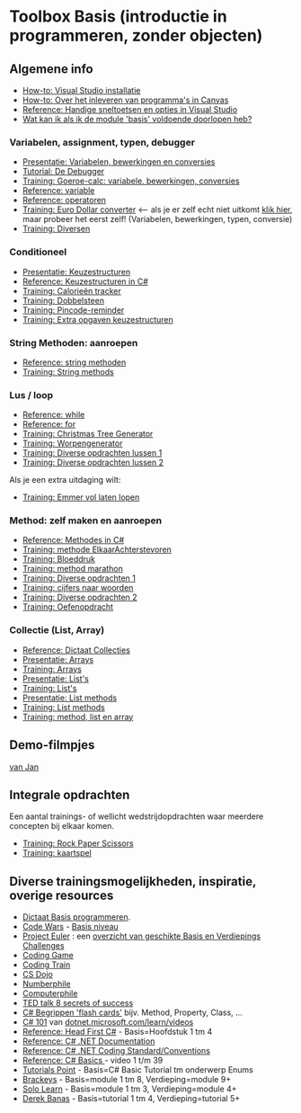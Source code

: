 # Toolbox Basis (introductie in programmeren, zonder objecten)


## Algemene info

+ [How-to: Visual Studio installatie](../process/infoVisualStudioInstallatie)
+ [How-to: Over het inleveren van programma's in Canvas](../process/infoInleverenProgrammas)
+ [Reference: Handige sneltoetsen en opties in Visual Studio](../process/knowVisualStudioShortCutKeys)
+ [Wat kan ik als ik de module 'basis' voldoende doorlopen heb?](resultaatformulier)


### Variabelen, assignment, typen, debugger

+ [Presentatie: Variabelen, bewerkingen en conversies](var/Variabelen-bewerkingen-conversies.pptx)
+ [Tutorial: De Debugger](https://stasemsoft.github.io/softwarematerial/docs/basic/debugger/Debugger.pdf)
+ [Training: Goeroe-calc: variabele, bewerkingen, conversies](var/trainingVariabelenBewerkingenConversies)
+ [Reference: variable](var/naslag_Variable.md)
+ [Reference: operatoren](var/naslag_Operatoren.md)
+ [Training: Euro Dollar converter](var/Euro-Dollar-converter.pdf)  <-- als je er zelf echt niet uitkomt [klik hier](https://i872272core.venus.fhict.nl/S1-SOFT%20Recordings/Week%201%20-%20Euro%20Dollar%20Converter.mp4), maar probeer het eerst zelf! (Variabelen, bewerkingen, typen, conversie)
+ [Training: Diversen](var/Extra-opgaven-variabelen.pdf)

### Conditioneel

+ [Presentatie: Keuzestructuren](https://stasemsoft.github.io/softwarematerial/docs/basic/conditioneel/Keuzestructuren.pptx)
+ [Reference: Keuzestructuren in C#](conditioneel/naslag_Keuzestructuren.md)
+ [Training: Calorieën tracker](https://stasemsoft.github.io/softwarematerial/docs/basic/conditioneel/Calorieën.pdf)
+ [Training: Dobbelsteen](https://stasemsoft.github.io/softwarematerial/docs/basic/conditioneel/Dobbelsteen.pdf)
+ [Training: Pincode-reminder](https://stasemsoft.github.io/softwarematerial/docs/basic/conditioneel/Pincode-reminder.pdf)
+ [Training: Extra opgaven keuzestructuren](https://stasemsoft.github.io/softwarematerial/docs/basic/conditioneel/Extra-opgaven-keuzestructuren.pdf)

### String Methoden: aanroepen

+ [Reference: string methoden](string_methoden/naslag_StringMethods.md)
+ [Training: String methods](string_methoden/Stringmethoden.pdf)

### Lus / loop

+ [Reference: while](lussen/naslag_While)
+ [Reference: for](lussen/naslag_For)
+ [Training: Christmas Tree Generator](https://git.fhict.nl/I872272/ProgrammingChallenges/blob/master/Challenges/Christmas%20Tree%20Generator/Christmas%20Tree%20Generator.pdf)
+ [Training: Worpengenerator](lussen/Worpengenerator.pdf)
+ [Training: Diverse opdrachten lussen 1](https://stasemsoft.github.io/softwarematerial/docs/basic/lussen/Extra%20opgaven%20lussen.pdf)
+ [Training: Diverse opdrachten lussen 2](https://stasemsoft.github.io/softwarematerial/docs/basic/lussen/ExtraLussen.pdf)

Als je een extra uitdaging wilt:
+ [Training: Emmer vol laten lopen](https://git.fhict.nl/I872272/ProgrammingChallenges/tree/master/Challenges/Emmer%20vol%20laten%20lopen)

### Method: zelf maken en aanroepen
+ [Reference: Methodes in C#](methoden/naslag_methods.md)
+ [Training: methode ElkaarAchterstevoren](methoden/methodW1W2.md)
+ [Training: Bloeddruk](https://stasemsoft.github.io/softwarematerial/docs/basic/methoden/Bloeddruk%20meten.pdf)  
+ [Training: method marathon](methoden/methodmarathon)
+ [Training: Diverse opdrachten 1](https://stasemsoft.github.io/softwarematerial/docs/basic/methoden/Opdracht%20methodes%201.pdf)  
+ [Training: cijfers naar woorden](methoden/exerciseMethodCijfersNaarWoorden)
+ [Training: Diverse opdrachten 2](https://stasemsoft.github.io/softwarematerial/docs/basic/methoden/Opdracht%20methodes%202.pdf)  
+ [Training: Oefenopdracht](https://stasemsoft.github.io/softwarematerial/docs/basic/methoden/Toetsopdracht.pdf)

### Collectie (List, Array)

+ [Reference: Dictaat Collecties](https://stasemsoft.github.io/softwarematerial/docs/basic/collecties/theorie_FUN12_DictaatCollecties.pdf)
+ [Presentatie: Arrays](https://stasemsoft.github.io/softwarematerial/docs/basic/collecties/theorie_FUN12_Arrays.pptx)
+ [Training: Arrays](https://stasemsoft.github.io/softwarematerial/docs/basic/collecties/exercises_FUN12_Arrays.pdf)
+ [Presentatie: List's](https://stasemsoft.github.io/softwarematerial/docs/basic/collecties/theorie_FUN12_Lists.pptx)
+ [Training: List's](https://stasemsoft.github.io/softwarematerial/docs/basic/collecties/exercises_FUN12Lists.pdf)
+ [Presentatie: List methods](https://stasemsoft.github.io/softwarematerial/docs/basic/collecties/theorie_FUN12_ListMethodes.pptx)
+ [Training: List methods](https://stasemsoft.github.io/softwarematerial/docs/basic/collecties/exercises_FUN12_ListMethodes.pdf)
+ [Training: method, list en array](methoden/exerciseMethodListArray)

## Demo-filmpjes
[van Jan](https://i872272core.venus.fhict.nl/S1-SOFT%20Recordings/index.html)

## Integrale opdrachten

Een aantal trainings- of wellicht wedstrijdopdrachten waar meerdere concepten bij elkaar komen.

+ [Training: Rock Paper Scissors](integraal/rockpaperscissors)
+ [Training: kaartspel](integraal/kaartspel)


## Diverse trainingsmogelijkheden, inspiratie, overige resources

+ [Dictaat Basis programmeren](knowOis11dictaat).
+ [Code Wars](https://www.codewars.com/) - [Basis niveau](https://www.codewars.com/kata/search/csharp?q=&r%5B%5D=-8&tags=Fundamentals&beta=false)  
+ [Project Euler](https://projecteuler.net/) : een [overzicht van geschikte Basis en Verdiepings Challenges](https://stasemsoft.github.io/softwarematerial/docs/basic/OIS11%20en%20OIS12%20-%20Project%20Euler%20challenges.pdf)  
+ [Coding Game](https://www.codingame.com/)  
+ [Coding Train](https://www.youtube.com/channel/UCvjgXvBlbQiydffZU7m1_aw)  
+ [CS Dojo](https://www.youtube.com/channel/UCxX9wt5FWQUAAz4UrysqK9A)  
+ [Numberphile](https://www.youtube.com/channel/UCoxcjq-8xIDTYp3uz647V5A)  
+ [Computerphile](https://www.youtube.com/user/Computerphile)  
+ [TED talk 8 secrets of success](https://www.ted.com/talks/richard_st_john_s_8_secrets_of_success?language=nl)  
+ [C# Begrippen 'flash cards'](https://quizlet.com/18210232/c-sharp-terminology-flash-cards/) bijv. Method, Property, Class, ...
+ [C# 101](https://www.youtube.com/playlist?list=PLdo4fOcmZ0oVxKLQCHpiUWun7vlJJvUiN) van [dotnet.microsoft.com/learn/videos](https://dotnet.microsoft.com/learn/videos)
+ [Reference: Head First C#](https://www.oreilly.com/library/view/head-first-c/9781449358846/) - Basis=Hoofdstuk 1 tm 4
+ [Reference: C# .NET Documentation](https://docs.microsoft.com/en-us/dotnet/#pivot=docs&panel=getstarted)  
+ [Reference: C# .NET Coding Standard/Conventions](https://github.com/ktaranov/naming-convention/blob/master/C%23%20Coding%20Standards%20and%20Naming%20Conventions.md)  
+ [Reference: C# Basics ](https://www.youtube.com/playlist?list=PLYMOUCVo86jGzNXPgyKB-B1IvE1LoXKi6) - video 1 t/m 39  
+ [Tutorials Point](https://www.tutorialspoint.com/csharp/) - Basis=C# Basic Tutorial tm onderwerp Enums  
+ [Brackeys](https://www.youtube.com/playlist?list=PLPV2KyIb3jR6ZkG8gZwJYSjnXxmfPAl51) - Basis=module 1 tm 8, Verdieping=module 9+  
+ [Solo Learn](https://www.sololearn.com/Course/CSharp) - Basis=module 1 tm 3, Verdieping=module 4+  
+ [Derek Banas](https://www.youtube.com/watch?v=0p0JLFZj2C8&list=PLGLfVvz_LVvRX6xK1oi0reKci6ignjdSa) - Basis=tutorial 1 tm 4, Verdieping=tutorial 5+  
